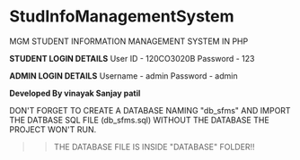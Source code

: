 # StudInfoManagementSystem
MGM STUDENT INFORMATION MANAGEMENT SYSTEM IN PHP

**STUDENT LOGIN DETAILS**
User ID  - 120CO3020B
Password - 123

**ADMIN LOGIN DETAILS**
Username - admin
Password - admin

**Developed By vinayak Sanjay patil**

DON'T FORGET TO CREATE A DATABASE NAMING "db_sfms" AND IMPORT THE DATBASE SQL FILE (db_sfms.sql)
WITHOUT THE DATABASE THE PROJECT WON'T RUN.

>> THE DATABASE FILE IS INSIDE "DATABASE" FOLDER!!
